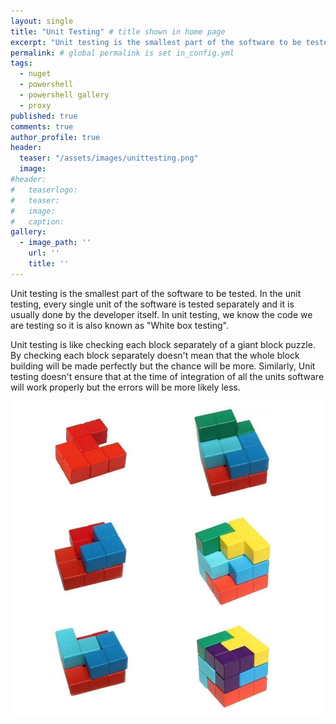 ```yaml
---
layout: single
title: "Unit Testing" # title shown in home page
excerpt: "Unit testing is the smallest part of the software to be tested..."
permalink: # global permalink is set in_config.yml
tags:
  - nuget
  - powershell
  - powershell gallery
  - proxy
published: true
comments: true
author_profile: true
header:
  teaser: "/assets/images/unittesting.png"
  image:  
#header:
# 	teaserlogo:
#  	teaser: 
#   image: 	
#   caption:
gallery:
  - image_path: ''
    url: ''
    title: ''
---
```


Unit testing is the smallest part of the software to be tested. In the unit testing, every single unit of the software is tested separately and it is usually done by the developer itself. In unit testing, we know the code we are testing so it is also known as "White box testing". 

Unit testing is like checking each block separately of a giant block puzzle. By checking each block separately doesn't mean that the whole block building will be made perfectly but the chance will be more. Similarly, Unit testing doesn't ensure that at the time of integration of all the units software will work properly but the errors will be more likely less.

![UnitTesting](/assets/images/blockpuzzle.jpg)